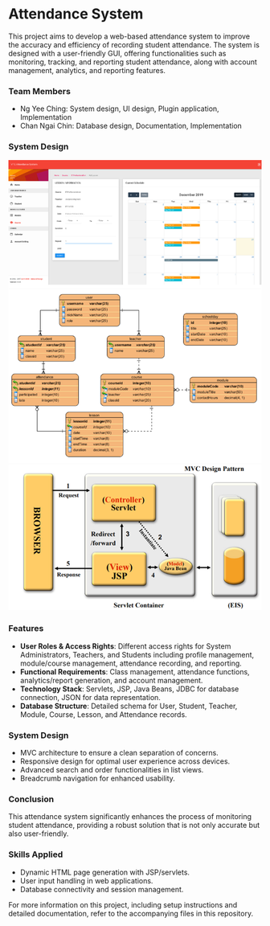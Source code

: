 # Attendance System 

This project aims to develop a web-based attendance system to improve the accuracy and efficiency of recording student attendance. The system is designed with a user-friendly GUI, offering functionalities such as monitoring, tracking, and reporting student attendance, along with account management, analytics, and reporting features.

### Team Members
- Ng Yee Ching: System design, UI design, Plugin application, Implementation
- Chan Ngai Chin: Database design, Documentation, Implementation

### System Design 
![Example Image](https://github.com/oscarNCC/AttendanceSystem-JavaEE/blob/master/Screenshot%202024-02-18%20233317.png)
![Example Image](https://github.com/oscarNCC/AttendanceSystem-JavaEE/blob/master/Screenshot%202024-02-18%20233256.png)
![Example Image](https://github.com/oscarNCC/AttendanceSystem-JavaEE/blob/master/Screenshot%202024-02-18%20233244.png)


### Features
- **User Roles & Access Rights**: Different access rights for System Administrators, Teachers, and Students including profile management, module/course management, attendance recording, and reporting.
- **Functional Requirements**: Class management, attendance functions, analytics/report generation, and account management.
- **Technology Stack**: Servlets, JSP, Java Beans, JDBC for database connection, JSON for data representation.
- **Database Structure**: Detailed schema for User, Student, Teacher, Module, Course, Lesson, and Attendance records.

### System Design
- MVC architecture to ensure a clean separation of concerns.
- Responsive design for optimal user experience across devices.
- Advanced search and order functionalities in list views.
- Breadcrumb navigation for enhanced usability.

### Conclusion
This attendance system significantly enhances the process of monitoring student attendance, providing a robust solution that is not only accurate but also user-friendly.

### Skills Applied
- Dynamic HTML page generation with JSP/servlets.
- User input handling in web applications.
- Database connectivity and session management.

For more information on this project, including setup instructions and detailed documentation, refer to the accompanying files in this repository.
